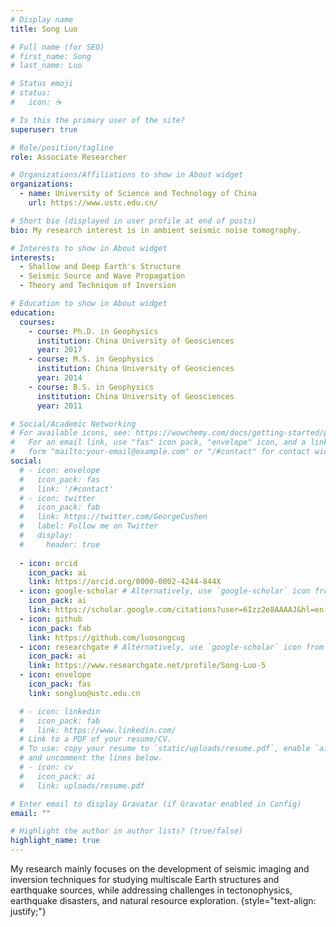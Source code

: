```yaml
---
# Display name
title: Song Luo

# Full name (for SEO)
# first_name: Song
# last_name: Luo

# Status emoji
# status:
#   icon: ☕️

# Is this the primary user of the site?
superuser: true

# Role/position/tagline
role: Associate Researcher

# Organizations/Affiliations to show in About widget
organizations:
  - name: University of Science and Technology of China
    url: https://www.ustc.edu.cn/

# Short bio (displayed in user profile at end of posts)
bio: My research interest is in ambient seismic noise tomography.

# Interests to show in About widget
interests:
  - Shallow and Deep Earth's Structure
  - Seismic Source and Wave Propagation
  - Theory and Technique of Inversion

# Education to show in About widget
education:
  courses:
    - course: Ph.D. in Geophysics
      institution: China University of Geosciences
      year: 2017
    - course: M.S. in Geophysics
      institution: China University of Geosciences
      year: 2014
    - course: B.S. in Geophysics
      institution: China University of Geosciences
      year: 2011

# Social/Academic Networking
# For available icons, see: https://wowchemy.com/docs/getting-started/page-builder/#icons
#   For an email link, use "fas" icon pack, "envelope" icon, and a link in the
#   form "mailto:your-email@example.com" or "/#contact" for contact widget.
social:
  # - icon: envelope
  #   icon_pack: fas
  #   link: '/#contact'
  # - icon: twitter
  #   icon_pack: fab
  #   link: https://twitter.com/GeorgeCushen
  #   label: Follow me on Twitter
  #   display:
  #     header: true
  
  - icon: orcid
    icon_pack: ai
    link: https://orcid.org/0000-0002-4244-844X
  - icon: google-scholar # Alternatively, use `google-scholar` icon from `ai` icon pack
    icon_pack: ai
    link: https://scholar.google.com/citations?user=6Izz2e8AAAAJ&hl=en
  - icon: github
    icon_pack: fab
    link: https://github.com/luosongcug
  - icon: researchgate # Alternatively, use `google-scholar` icon from `ai` icon pack
    icon_pack: ai
    link: https://www.researchgate.net/profile/Song-Luo-5
  - icon: envelope
    icon_pack: fas
    link: songluo@ustc.edu.cn

  # - icon: linkedin
  #   icon_pack: fab
  #   link: https://www.linkedin.com/
  # Link to a PDF of your resume/CV.
  # To use: copy your resume to `static/uploads/resume.pdf`, enable `ai` icons in `params.yaml`,
  # and uncomment the lines below.
  # - icon: cv
  #   icon_pack: ai
  #   link: uploads/resume.pdf

# Enter email to display Gravatar (if Gravatar enabled in Config)
email: ""

# Highlight the author in author lists? (true/false)
highlight_name: true
---
```


<!-- My research interests mainly focus on developing advanced geophysical techniques in studying multiscale Earth structures and put forward to solve issues in earthquake disaster and natural resources. -->
My research mainly focuses on the development of seismic imaging and inversion techniques for studying multiscale Earth structures and earthquake sources, while addressing challenges in tectonophysics, earthquake disasters, and natural resource exploration. 
{style="text-align: justify;"}
<!-- Through my research, I strive to advance our understanding of complex Earth systems and propose impactful solutions for a sustainable future. -->
